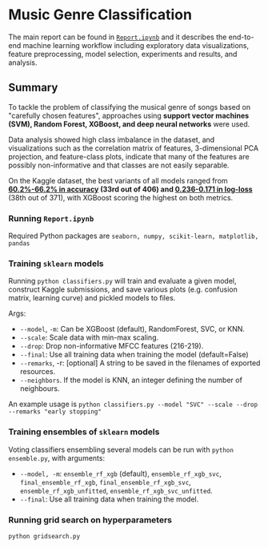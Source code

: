 # Music Genre Classification
The main report can be found in [`Report.ipynb`](https://github.com/christabella/music-genre-classification/blob/master/Report.ipynb) and it describes the end-to-end machine learning workflow including exploratory data visualizations, feature preprocessing, model selection, experiments and results, and analysis.

## Summary
To tackle the problem of classifying the musical genre of songs based on "carefully chosen features", approaches using **support vector machines (SVM), Random Forest, XGBoost, and deep neural networks** were used.

Data analysis showed high class imbalance in the dataset, and visualizations such as the correlation matrix of features, 3-dimensional PCA projection, and feature-class plots, indicate that many of the features are possibly non-informative and that classes are not easily separable.

On the Kaggle dataset, the best variants of all models ranged from **[60.2%-66.2% in accuracy](https://kaggle.com/c/mlbp-data-analysis-challenge-accuracy-2018) (33rd out of 406) and [0.236-0.171 in log-loss](https://www.kaggle.com/c/mlbp-data-analysis-challenge-log-loss-2018)** (38th out of 371), with XGBoost scoring the highest on both metrics.

###  Running `Report.ipynb`
Required Python packages are `seaborn, numpy, scikit-learn, matplotlib, pandas`

### Training `sklearn` models
Running `python classifiers.py` will train and evaluate a given model, construct Kaggle submissions, and save various plots (e.g. confusion matrix, learning curve) and pickled models to files.

Args:
* `--model`, `-m`: Can be XGBoost (default), RandomForest, SVC, or KNN.
* `--scale`: Scale data with min-max scaling.
* `--drop`: Drop non-informative MFCC features (216-219).
* `--final`: Use all training data when training the model (default=False)
* `--remarks`, -r: [optional] A string to be saved in the filenames of exported resources.
* `--neighbors`. If the model is KNN, an integer defining the number of neighbours.

An example usage is `python classifiers.py --model "SVC" --scale --drop --remarks "early stopping"`

### Training ensembles of `sklearn` models
Voting classifiers ensembling several models can be run with `python ensemble.py`, with arguments:
* `--model, -m`:  `ensemble_rf_xgb` (default), `ensemble_rf_xgb_svc`, `final_ensemble_rf_xgb`, `final_ensemble_rf_xgb_svc`, `ensemble_rf_xgb_unfitted`, `ensemble_rf_xgb_svc_unfitted`.
* `--final`: Use all training data when training the model.

### Running grid search on hyperparameters
`python gridsearch.py`
